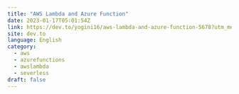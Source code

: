 ```yaml
---
title: "AWS Lambda and Azure Function"
date: 2023-01-17T05:01:54Z
link: https://dev.to/yogini16/aws-lambda-and-azure-function-5678?utm_medium=RSS&utm_source=news.12bit.vn
site: dev.to
language: English
category:
  - aws
  - azurefunctions
  - awslambda
  - severless
draft: false
---
```

